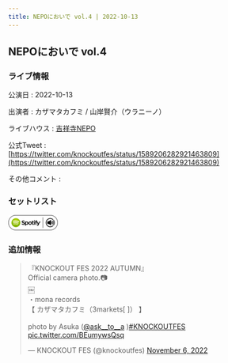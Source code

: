 ```yaml
---
title: NEPOにおいで vol.4 | 2022-10-13
---
```

## NEPOにおいで vol.4

### ライブ情報

公演日
:    2022-10-13

出演者
:    カザマタカフミ / 山岸賢介（ウラニーノ）

ライブハウス
:    [吉祥寺NEPO](livehouse044.html)

公式Tweet
:    [https://twitter.com/knockoutfes/status/1589206282921463809](https://twitter.com/knockoutfes/status/1589206282921463809)

その他コメント
:    

### セットリスト


[![play with spotify](images/spotify-icon.png)](https://open.spotify.com/playlist/4RvqkrBAf8zy6vWPYGoYnI)





### 追加情報



<blockquote class="twitter-tweet"><p lang="ja" dir="ltr">『KNOCKOUT FES 2022 AUTUMN』<br>Official camera photo.📷<br>￼<br>・mona records<br>【 カザマタカフミ（3markets[ ]） 】<br><br>photo by Asuka (<a href="https://twitter.com/ask__to__a?ref_src=twsrc%5Etfw">@ask__to__a</a> )<a href="https://twitter.com/hashtag/KNOCKOUTFES?src=hash&amp;ref_src=twsrc%5Etfw">#KNOCKOUTFES</a> <a href="https://t.co/BEumywsQsq">pic.twitter.com/BEumywsQsq</a></p>&mdash; KNOCKOUT FES (@knockoutfes) <a href="https://twitter.com/knockoutfes/status/1589206282921463809?ref_src=twsrc%5Etfw">November 6, 2022</a></blockquote>
<script async src="https://platform.twitter.com/widgets.js" charset="utf-8"></script>



